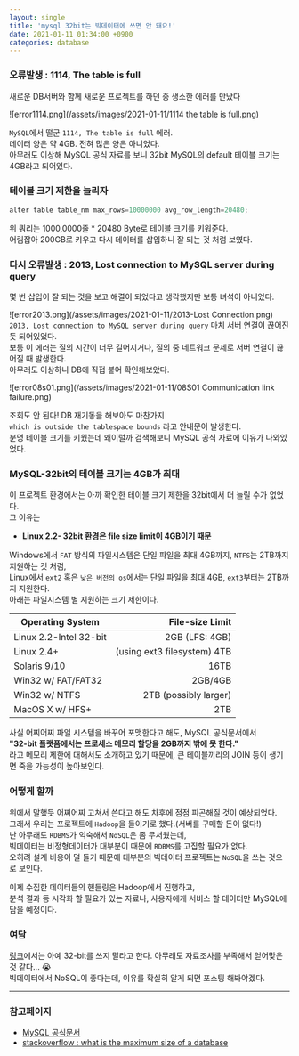```yaml
---
layout: single
title: 'mysql 32bit는 빅데이터에 쓰면 안 돼요!'
date: 2021-01-11 01:34:00 +0900
categories: database
---
```


### 오류발생 : 1114, The table is full

새로운 DB서버와 함께 새로운 프로젝트를 하던 중 생소한 에러를 만났다

![error1114.png](/assets/images/2021-01-11/1114 the table is full.png)

`MySQL`에서 떨군 `1114, The table is full` 에러.<br>
데이터 양은 약 4GB. 전혀 많은 양은 아니었다.<br>
아무래도 이상해 MySQL 공식 자료를 보니 32bit MySQL의 default 테이블 크기는 4GB라고 되어있다.

### 테이블 크기 제한을 늘리자

```jsx
alter table table_nm max_rows=10000000 avg_row_length=20480;
```

위 쿼리는 1000,0000줄 \* 20480 Byte로 테이블 크기를 키워준다.<br>
어림잡아 200GB로 키우고 다시 데이터를 삽입하니 잘 되는 것 처럼 보였다.

### 다시 오류발생 : 2013, Lost connection to MySQL server during query

몇 번 삽입이 잘 되는 것을 보고 해결이 되었다고 생각했지만 보통 녀석이 아니었다.

![error2013.png](/assets/images/2021-01-11/2013-Lost Connection.png)
`2013, Lost connection to MySQL server during query` 마치 서버 연결이 끊어진 듯 되어있었다.<br>
보통 이 에러는 질의 시간이 너무 길어지거나, 질의 중 네트워크 문제로 서버 연결이 끊어질 때 발생한다.<br>
아무래도 이상하니 DB에 직접 붙어 확인해보았다.

![error08s01.png](/assets/images/2021-01-11/08S01 Communication link failure.png)

조회도 안 된다! DB 재기동을 해보아도 마찬가지<br>
`which is outside the tablespace bounds` 라고 안내문이 발생한다.<br>
분명 테이블 크기를 키웠는데 왜이럴까 검색해보니 MySQL 공식 자료에 이유가 나와있었다.

### MySQL-32bit의 테이블 크기는 4GB가 최대

이 프로젝트 환경에서는 아까 확인한 테이블 크기 제한을 32bit에서 더 늘릴 수가 없었다.<br>
그 이유는

-   **Linux 2.2- 32bit 환경은 file size limit이 4GB이기 때문**

Windows에서 `FAT` 방식의 파일시스템은 단일 파일을 최대 4GB까지, `NTFS`는 2TB까지 지원하는 것 처럼,<br>
Linux에서 `ext2` 혹은 `낮은 버전의 os`에서는 단일 파일을 최대 4GB, `ext3`부터는 2TB까지 지원한다.<br>
아래는 파일시스템 별 지원하는 크기 제한이다.

| Operating System       |             File-size Limit |
| ---------------------- | --------------------------: |
| Linux 2.2-Intel 32-bit |              2GB (LFS: 4GB) |
| Linux 2.4+             | (using ext3 filesystem) 4TB |
| Solaris 9/10           |                        16TB |
| Win32 w/ FAT/FAT32     |                     2GB/4GB |
| Win32 w/ NTFS          |       2TB (possibly larger) |
| MacOS X w/ HFS+        |                         2TB |

사실 어찌어찌 파일 시스템을 바꾸어 포맷한다고 해도, MySQL 공식문서에서<br>
**"32-bit 플랫폼에서는 프로세스 메모리 할당을 2GB까지 밖에 못 한다."**<br>
라고 메모리 제한에 대해서도 소개하고 있기 때문에, 큰 테이블끼리의 JOIN 등이 생기면 죽을 가능성이 높아보인다.

### 어떻게 할까

위에서 말했듯 어찌어찌 고쳐서 쓴다고 해도 차후에 점점 피곤해질 것이 예상되었다.<br>
그래서 우리는 프로젝트에 `Hadoop`을 들이기로 했다.(서버를 구매할 돈이 없다!)<br>
난 아무래도 `RDBMS`가 익숙해서 `NoSQL`은 좀 무서웠는데,<br>
빅데이터는 비정형데이터가 대부분이 때문에 `RDBMS`를 고집할 필요가 없다.<br>
오히려 설계 비용이 덜 들기 때문에 대부분의 빅데이터 프로젝트는 `NoSQL`을 쓰는 것으로 보인다.

이제 수집한 데이터들의 핸들링은 Hadoop에서 진행하고,<br>
분석 결과 등 시각화 할 필요가 있는 자료나, 사용자에게 서비스 할 데이터만 MySQL에 담을 예정이다.

### 여담

[링크](https://stackoverflow.com/questions/51830318/mysql-error-1114-the-table-is-full)에서는 아예 32-bit를 쓰지 말라고 한다.
아무래도 자료조사를 부족해서 얻어맞은 것 같다... 😭<br>
빅데이터에서 NoSQL이 좋다는데, 이유를 확실히 알게 되면 포스팅 해봐야겠다.

---

### 참고페이지

-   [MySQL 공식문서](https://dev.mysql.com/doc/mysql-reslimits-excerpt/5.7/en/windows-restrictions.html)
-   [stackoverflow : what is the maximum size of a database](https://stackoverflow.com/questions/10436246/mysql-what-is-the-maximum-size-of-a-database)

